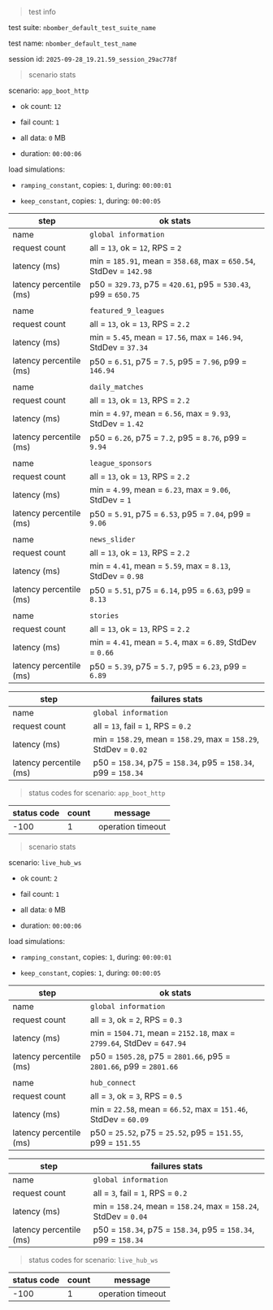 > test info



test suite: `nbomber_default_test_suite_name`

test name: `nbomber_default_test_name`

session id: `2025-09-28_19.21.59_session_29ac778f`

> scenario stats



scenario: `app_boot_http`

  - ok count: `12`

  - fail count: `1`

  - all data: `0` MB

  - duration: `00:00:06`

load simulations:

  - `ramping_constant`, copies: `1`, during: `00:00:01`

  - `keep_constant`, copies: `1`, during: `00:00:05`

|step|ok stats|
|---|---|
|name|`global information`|
|request count|all = `13`, ok = `12`, RPS = `2`|
|latency (ms)|min = `185.91`, mean = `358.68`, max = `650.54`, StdDev = `142.98`|
|latency percentile (ms)|p50 = `329.73`, p75 = `420.61`, p95 = `530.43`, p99 = `650.75`|
|||
|name|`featured_9_leagues`|
|request count|all = `13`, ok = `13`, RPS = `2.2`|
|latency (ms)|min = `5.45`, mean = `17.56`, max = `146.94`, StdDev = `37.34`|
|latency percentile (ms)|p50 = `6.51`, p75 = `7.5`, p95 = `7.96`, p99 = `146.94`|
|||
|name|`daily_matches`|
|request count|all = `13`, ok = `13`, RPS = `2.2`|
|latency (ms)|min = `4.97`, mean = `6.56`, max = `9.93`, StdDev = `1.42`|
|latency percentile (ms)|p50 = `6.26`, p75 = `7.2`, p95 = `8.76`, p99 = `9.94`|
|||
|name|`league_sponsors`|
|request count|all = `13`, ok = `13`, RPS = `2.2`|
|latency (ms)|min = `4.99`, mean = `6.23`, max = `9.06`, StdDev = `1`|
|latency percentile (ms)|p50 = `5.91`, p75 = `6.53`, p95 = `7.04`, p99 = `9.06`|
|||
|name|`news_slider`|
|request count|all = `13`, ok = `13`, RPS = `2.2`|
|latency (ms)|min = `4.41`, mean = `5.59`, max = `8.13`, StdDev = `0.98`|
|latency percentile (ms)|p50 = `5.51`, p75 = `6.14`, p95 = `6.63`, p99 = `8.13`|
|||
|name|`stories`|
|request count|all = `13`, ok = `13`, RPS = `2.2`|
|latency (ms)|min = `4.41`, mean = `5.4`, max = `6.89`, StdDev = `0.66`|
|latency percentile (ms)|p50 = `5.39`, p75 = `5.7`, p95 = `6.23`, p99 = `6.89`|


|step|failures stats|
|---|---|
|name|`global information`|
|request count|all = `13`, fail = `1`, RPS = `0.2`|
|latency (ms)|min = `158.29`, mean = `158.29`, max = `158.29`, StdDev = `0.02`|
|latency percentile (ms)|p50 = `158.34`, p75 = `158.34`, p95 = `158.34`, p99 = `158.34`|


> status codes for scenario: `app_boot_http`



|status code|count|message|
|---|---|---|
|-100|1|operation timeout|


> scenario stats



scenario: `live_hub_ws`

  - ok count: `2`

  - fail count: `1`

  - all data: `0` MB

  - duration: `00:00:06`

load simulations:

  - `ramping_constant`, copies: `1`, during: `00:00:01`

  - `keep_constant`, copies: `1`, during: `00:00:05`

|step|ok stats|
|---|---|
|name|`global information`|
|request count|all = `3`, ok = `2`, RPS = `0.3`|
|latency (ms)|min = `1504.71`, mean = `2152.18`, max = `2799.64`, StdDev = `647.94`|
|latency percentile (ms)|p50 = `1505.28`, p75 = `2801.66`, p95 = `2801.66`, p99 = `2801.66`|
|||
|name|`hub_connect`|
|request count|all = `3`, ok = `3`, RPS = `0.5`|
|latency (ms)|min = `22.58`, mean = `66.52`, max = `151.46`, StdDev = `60.09`|
|latency percentile (ms)|p50 = `25.52`, p75 = `25.52`, p95 = `151.55`, p99 = `151.55`|


|step|failures stats|
|---|---|
|name|`global information`|
|request count|all = `3`, fail = `1`, RPS = `0.2`|
|latency (ms)|min = `158.24`, mean = `158.24`, max = `158.24`, StdDev = `0.04`|
|latency percentile (ms)|p50 = `158.34`, p75 = `158.34`, p95 = `158.34`, p99 = `158.34`|


> status codes for scenario: `live_hub_ws`



|status code|count|message|
|---|---|---|
|-100|1|operation timeout|


